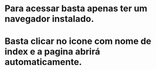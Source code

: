 # Para acessar basta apenas ter um navegador instalado.
# Basta clicar no icone com nome de index e a pagina abrirá automaticamente.
